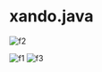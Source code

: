 # xando.java
![f2](https://github.com/user-attachments/assets/2db3c270-5bb1-461c-a070-072704e7507e)

![f1](https://github.com/user-attachments/assets/4eacdcc5-c00e-49cd-823d-4c2591a55af5)
![f3](https://github.com/user-attachments/assets/8a8d010f-892a-4bca-9d24-e40b11564620)
